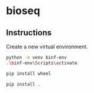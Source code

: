 # bioseq

## Instructions

Create a new virtual environment.

```sh
python -m venv binf-env
.\binf-env\Scripts\activate
```

```sh
pip install wheel
```

```sh
pip install .
```